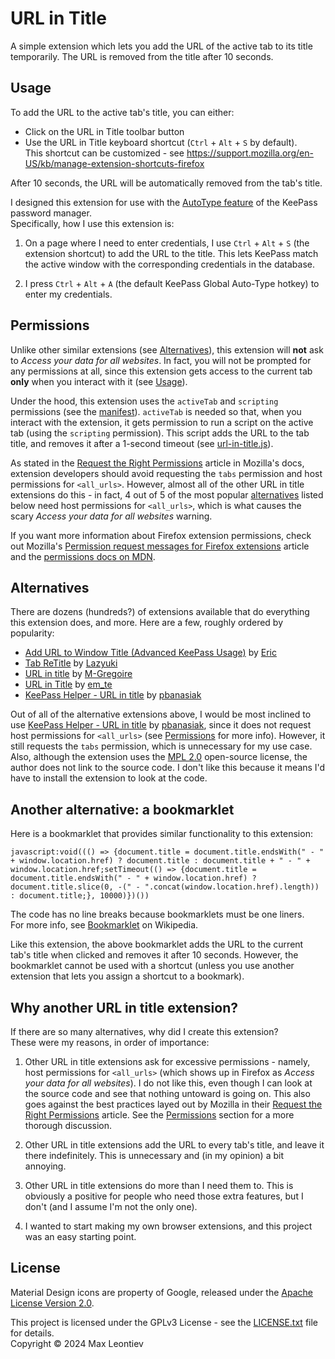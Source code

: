 # URL in Title

A simple extension which lets you add the URL of the active tab to its title temporarily. The URL is removed from the title after 10 seconds.

## Usage

To add the URL to the active tab's title, you can either:

- Click on the URL in Title toolbar button
- Use the URL in Title keyboard shortcut (`Ctrl` + `Alt` + `S` by default).\
  This shortcut can be customized - see https://support.mozilla.org/en-US/kb/manage-extension-shortcuts-firefox

After 10 seconds, the URL will be automatically removed from the tab's title.

I designed this extension for use with the [AutoType feature](https://keepass.info/help/base/autotype.html) of the KeePass password manager.\
Specifically, how I use this extension is:

1. On a page where I need to enter credentials, I use `Ctrl` + `Alt` + `S` (the extension shortcut) to add the URL to the title. This lets KeePass match the active window with the corresponding credentials in the database.

2. I press `Ctrl` + `Alt` + `A` (the default KeePass Global Auto-Type hotkey) to enter my credentials.

## Permissions

Unlike other similar extensions (see [Alternatives](#alternatives)), this extension will **not** ask to _Access your data for all websites_. In fact, you will not be prompted for any permissions at all, since this extension gets access to the current tab **only** when you interact with it (see [Usage](#usage)).

Under the hood, this extension uses the `activeTab` and `scripting` permissions (see the [manifest](manifest.json)). `activeTab` is needed so that, when you interact with the extension, it gets permission to run a script on the active tab (using the `scripting` permission). This script adds the URL to the tab title, and removes it after a 1-second timeout (see [url-in-title.js](url-in-title.js)).

As stated in the [Request the Right Permissions](https://extensionworkshop.com/documentation/develop/request-the-right-permissions/) article in Mozilla's docs, extension developers should avoid requesting the `tabs` permission and host permissions for `<all_urls>`. However, almost all of the other URL in title extensions do this - in fact, 4 out of 5 of the most popular [alternatives](#alternatives) listed below need host permissions for `<all_urls>`, which is what causes the scary _Access your data for all websites_ warning.

If you want more information about Firefox extension permissions, check out Mozilla's [Permission request messages for Firefox extensions](https://support.mozilla.org/en-US/kb/permission-request-messages-firefox-extensions) article and the [permissions docs on MDN](https://developer.mozilla.org/en-US/docs/Mozilla/Add-ons/WebExtensions/manifest.json/permissions).

## Alternatives

There are dozens (hundreds?) of extensions available that do everything this extension does, and more. Here are a few, roughly ordered by popularity:

- [Add URL to Window Title (Advanced KeePass Usage)](https://addons.mozilla.org/en-CA/firefox/addon/add-url-to-window-title/) by [Eric](https://addons.mozilla.org/en-CA/firefox/user/11022160/)
- [Tab ReTitle](https://addons.mozilla.org/en-CA/firefox/addon/tab-retitle/) by [Lazyuki](https://addons.mozilla.org/en-CA/firefox/user/13853154/)
- [URL in title](https://addons.mozilla.org/en-CA/firefox/addon/url-in-title-keepass/) by [M-Gregoire](https://addons.mozilla.org/en-CA/firefox/user/13512544/)
- [URL in Title](https://addons.mozilla.org/en-CA/firefox/addon/title-has-url/) by [em_te](https://addons.mozilla.org/en-CA/firefox/user/194/)
- [KeePass Helper - URL in title](https://addons.mozilla.org/en-CA/firefox/addon/keepass-helper-url-in-title/) by [pbanasiak](https://addons.mozilla.org/en-CA/firefox/user/1894772/)

Out of all of the alternative extensions above, I would be most inclined to use [KeePass Helper - URL in title](https://addons.mozilla.org/en-CA/firefox/addon/keepass-helper-url-in-title/) by [pbanasiak](https://addons.mozilla.org/en-CA/firefox/user/1894772/), since it does not request host permissions for `<all_urls>` (see [Permissions](#permissions) for more info). However, it still requests the `tabs` permission, which is unnecessary for my use case. Also, although the extension uses the [MPL 2.0](http://www.mozilla.org/MPL/2.0/) open-source license, the author does not link to the source code. I don't like this because it means I'd have to install the extension to look at the code.

## Another alternative: a bookmarklet

Here is a bookmarklet that provides similar functionality to this extension:

```
javascript:void((() => {document.title = document.title.endsWith(" - " + window.location.href) ? document.title : document.title + " - " + window.location.href;setTimeout(() => {document.title = document.title.endsWith(" - " + window.location.href) ? document.title.slice(0, -(" - ".concat(window.location.href).length)) : document.title;}, 10000)})())
```

The code has no line breaks because bookmarklets must be one liners.\
For more info, see [Bookmarklet](https://en.wikipedia.org/wiki/Bookmarklet) on Wikipedia.

Like this extension, the above bookmarklet adds the URL to the current tab's title when clicked and removes it after 10 seconds. However, the bookmarklet cannot be used with a shortcut (unless you use another extension that lets you assign a shortcut to a bookmark).

## Why another URL in title extension?

If there are so many alternatives, why did I create this extension?\
These were my reasons, in order of importance:

1. Other URL in title extensions ask for excessive permissions - namely, host permissions for `<all_urls>` (which shows up in Firefox as _Access your data for all websites_). I do not like this, even though I can look at the source code and see that nothing untoward is going on. This also goes against the best practices layed out by Mozilla in their [Request the Right Permissions](https://extensionworkshop.com/documentation/develop/request-the-right-permissions/) article. See the [Permissions](#permissions) section for a more thorough discussion.

2. Other URL in title extensions add the URL to every tab's title, and leave it there indefinitely. This is unnecessary and (in my opinion) a bit annoying.

3. Other URL in title extensions do more than I need them to. This is obviously a positive for people who need those extra features, but I don't (and I assume I'm not the only one).

4. I wanted to start making my own browser extensions, and this project was an easy starting point.

## License

Material Design icons are property of Google, released under the [Apache License Version 2.0](https://www.apache.org/licenses/LICENSE-2.0.txt).

This project is licensed under the GPLv3 License - see the [LICENSE.txt](LICENSE.txt) file for details.\
Copyright © 2024 Max Leontiev
